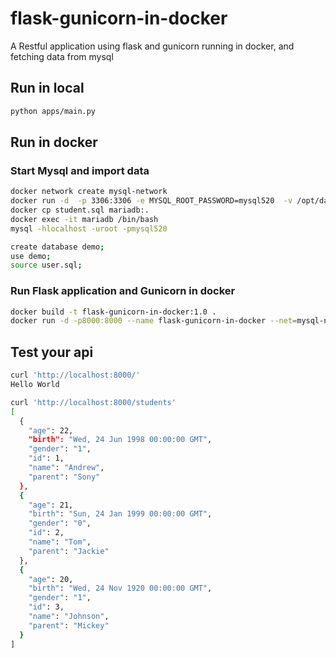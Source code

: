 # flask-gunicorn-in-docker
A Restful application using flask and gunicorn running in docker, and fetching data from mysql

## Run in local
```bash
python apps/main.py
```

## Run in docker
### Start Mysql and import data
```bash
docker network create mysql-network
docker run -d  -p 3306:3306 -e MYSQL_ROOT_PASSWORD=mysql520  -v /opt/data/mysql:/var/lib/mysql --name mariadb --net=mysql-network  --network-alias mysql  mariadb:10.3
docker cp student.sql mariadb:.
docker exec -it mariadb /bin/bash
mysql -hlocalhost -uroot -pmysql520
```
```bash
create database demo;
use demo;
source user.sql;
```
### Run Flask application and Gunicorn in docker
```bash
docker build -t flask-gunicorn-in-docker:1.0 .
docker run -d -p8000:8000 --name flask-gunicorn-in-docker --net=mysql-network data-api:1.0
```

## Test your api
```bash
curl 'http://localhost:8000/'
Hello World
```
```bash
curl 'http://localhost:8000/students'
[
  {
    "age": 22, 
    "birth": "Wed, 24 Jun 1998 00:00:00 GMT", 
    "gender": "1", 
    "id": 1, 
    "name": "Andrew", 
    "parent": "Sony"
  }, 
  {
    "age": 21, 
    "birth": "Sun, 24 Jan 1999 00:00:00 GMT", 
    "gender": "0", 
    "id": 2, 
    "name": "Tom", 
    "parent": "Jackie"
  }, 
  {
    "age": 20, 
    "birth": "Wed, 24 Nov 1920 00:00:00 GMT", 
    "gender": "1", 
    "id": 3, 
    "name": "Johnson", 
    "parent": "Mickey"
  }
]
```
